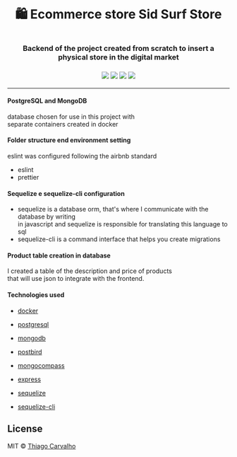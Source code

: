 
<h1 align="center">
🛍️ Ecommerce store Sid Surf Store
<h1>

<h3 align="center">
Backend of the project created from scratch to insert a physical store in the digital market
<h3>

<p align="center">
  <img src="https://img.shields.io/badge/Nodejs-10.16.0-blue.svg?colorB=90c53f">
  <img src="https://img.shields.io/badge/Express-4.17.1-blue.svg?colorB=90c53f">
  <img src="https://img.shields.io/badge/Sequelize-5.21.1-blue.svg?colorB=3f76c5">
  <img src="https://img.shields.io/badge/Postgres-7.12.1-blue.svg?colorB=59add9">
</p>

<hr>

 #### PostgreSQL and MongoDB

 database chosen for use in this project with <br />
 separate containers created in docker

 #### Folder structure end environment setting

 eslint was configured following the airbnb standard

 - eslint
 - prettier

 #### Sequelize e sequelize-cli configuration

 - sequelize is a database orm, that's where I communicate with the database by writing <br />
 in javascript and sequelize is responsible for translating this language to sql
 - sequelize-cli is a command interface that helps you create migrations

 #### Product table creation in database

 I created a table of the description and price of products <br />
 that will use json to integrate with the frontend.

 #### Technologies used

 - [docker](https://www.docker.com/)
 - [postgresql](https://www.postgresql.org/)
 - [mongodb](https://www.mongodb.com/)
 - [postbird](https://electronjs.org/apps/postbird/)
 - [mongocompass](https://www.mongodb.com/products/compass)

 - [express](https://expressjs.com/)
 - [sequelize](https://sequelize.org/)
 - [sequelize-cli](https://github.com/sequelize/cli)

## License

MIT © [Thiago Carvalho](https://thiagocarvalho.com.br/license)
